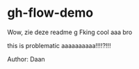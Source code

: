 # gh-flow-demo

Wow, zie deze readme g
Fking cool aaa bro

this is problematic aaaaaaaaaa!!!!?!!!

Author: Daan